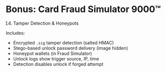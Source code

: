 # Bonus: Card Fraud Simulator 9000™

14. Tamper Detection & Honeypots

Includes:
- Encrypted `.sig` tamper detection (salted HMAC)
- Stego-based unlock password delivery (image hidden)
- Honeypot wallets (in Fraud Simulator)
- Unlock logs show trigger source, IP, time
- Detection disables unlock if forged attempt